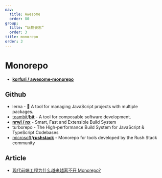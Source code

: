```yaml
---
nav:
  title: Awesome
  order: 80
group:
  title: “玩物丧志”
  order: 3
title: monorepo
order: 3
---
```


# Monorepo

- **[korfuri / awesome-monorepo](https://github.com/korfuri/awesome-monorepo)**

## Github

- lerna - 🐉 A tool for managing JavaScript projects with multiple packages.
- [teambit](https://github.com/teambit?type=source)/**[bit](https://github.com/teambit/bit)** - A tool for composable software development.
- **[nrwl / nx](https://github.com/nrwl/nx)** - Smart, Fast and Extensible Build System
- turborepo - The High-performance Build System for JavaScript & TypeScript Codebases
- [microsoft](https://github.com/microsoft?type=source)/**[rushstack](https://github.com/microsoft/rushstack)** - Monorepo for tools developed by the Rush Stack community

## Article

- [现代前端工程为什么越来越离不开 Monorepo?](https://juejin.cn/post/6944877410827370504?utm_source=gold_browser_extension)

